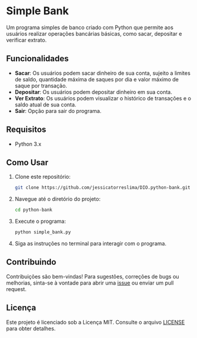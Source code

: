 # Simple Bank

Um programa simples de banco criado com Python que permite aos usuários realizar operações bancárias básicas, como sacar, depositar e verificar extrato.

## Funcionalidades

- **Sacar**: Os usuários podem sacar dinheiro de sua conta, sujeito a limites de saldo, quantidade máxima de saques por dia e valor máximo de saque por transação.
- **Depositar**: Os usuários podem depositar dinheiro em sua conta.
- **Ver Extrato**: Os usuários podem visualizar o histórico de transações e o saldo atual de sua conta.
- **Sair**: Opção para sair do programa.

## Requisitos

- Python 3.x

## Como Usar

1. Clone este repositório:

    ```bash
    git clone https://github.com/jessicatorreslima/DIO.python-bank.git
    ```

2. Navegue até o diretório do projeto:

    ```bash
    cd python-bank
    ```

3. Execute o programa:

    ```bash
    python simple_bank.py
    ```

4. Siga as instruções no terminal para interagir com o programa.

## Contribuindo

Contribuições são bem-vindas! Para sugestões, correções de bugs ou melhorias, sinta-se à vontade para abrir uma [issue](https://github.com/jessicatorreslima/DIO.python-bank/issues) ou enviar um pull request.

## Licença

Este projeto é licenciado sob a Licença MIT. Consulte o arquivo [LICENSE](LICENSE) para obter detalhes.
